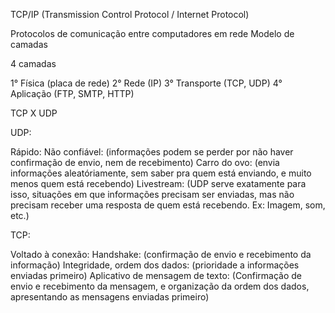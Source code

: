 TCP/IP (Transmission Control Protocol / Internet Protocol)

Protocolos de comunicação entre computadores em rede
Modelo de camadas

4 camadas

1° Física (placa de rede)
2° Rede (IP)
3° Transporte (TCP, UDP)
4° Aplicação (FTP, SMTP, HTTP)

TCP X UDP

UDP:

Rápido:
Não confiável: (informações podem se perder por não haver
confirmação de envio, nem de recebimento)
Carro do ovo: (envia informações aleatóriamente, sem saber
pra quem está enviando, e muito menos quem está recebendo)
Livestream: (UDP serve exatamente para isso, situações em
que informações precisam ser enviadas, mas não precisam 
receber uma resposta de quem está recebendo. Ex: Imagem, som,
etc.)

TCP:

Voltado à conexão:
Handshake: (confirmação de envio e recebimento da informação)
Integridade, ordem dos dados: (prioridade a informações enviadas
primeiro)
Aplicativo de mensagem de texto: (Confirmação de envio e recebimento
da mensagem, e organização da ordem dos dados, apresentando as mensagens
enviadas primeiro)

